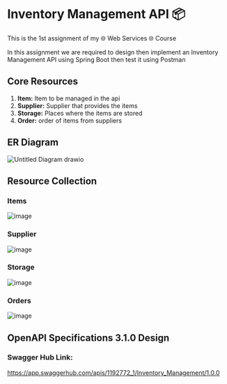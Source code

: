 # Inventory Management API 📦
This is the 1st assignment of my 🌐 Web Services 🌐 Course

In this assignment we are required to design then implement an Inventory Management API using Spring Boot then test it using Postman

## Core Resources 
<ol>
  <li><strong>Item:</strong> Item to be managed in the api</li>
  <li><strong>Supplier:</strong> Supplier that provides the items</li>
  <li><strong>Storage:</strong> Places where the items are stored</li>
  <li><strong>Order:</strong> order of items from suppliers</li>
</ol>

## ER Diagram
![Untitled Diagram drawio](https://github.com/BakerDwaikat/Inventory_Managemnet_System_API/assets/133254346/2a6e6a23-44cb-449a-a6c8-e6dd31cfd1b0)

## Resource Collection

### Items
![image](https://github.com/BakerDwaikat/Inventory_Managemnet_System_API/assets/133254346/f41ef68b-4b35-42d3-a3f7-0703fadd9e14)

### Supplier
![image](https://github.com/BakerDwaikat/Inventory_Managemnet_System_API/assets/133254346/29b84e6d-6d6c-4d65-9cac-795f418d3ddb)

### Storage
![image](https://github.com/BakerDwaikat/Inventory_Managemnet_System_API/assets/133254346/a0429667-4345-412b-b07c-523b6b599cb7)

### Orders
![image](https://github.com/BakerDwaikat/Inventory_Managemnet_System_API/assets/133254346/be6f5379-b68b-4e7c-94fe-c00e946f0da3)

## OpenAPI Specifications 3.1.0 Design

### Swagger Hub Link:
https://app.swaggerhub.com/apis/1192772_1/Inventory_Management/1.0.0
